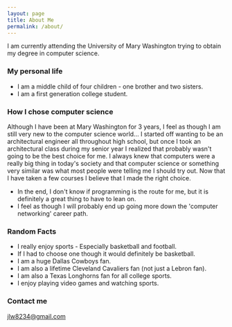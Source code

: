 ```yaml
---
layout: page
title: About Me
permalink: /about/
---
```


I am currently attending the University of Mary Washington trying to obtain my degree in computer science. 

### My personal life

* I am a middle child of four children - one brother and two sisters.
* I am a first generation college student.

### How I chose computer science

Although I have been at Mary Washington for 3 years, I feel as though I am still very new to the computer science world... 
I started off wanting to be an architectural engineer all throughout high school, but once I took an architectural class during my senior year I realized that probably wasn't going to be the best choice for me.
I always knew that computers were a really big thing in today's society and that computer science or something very similar was what most
people were telling me I should try out. Now that I have taken a few courses I believe that I made the right choice.

* In the end, I don't know if programming is the route for me, but it is definitely a great thing to have to lean on.
* I feel as though I will probably end up going more down the 'computer networking' career path.

### Random Facts

* I really enjoy sports - Especially basketball and football. 
* If I had to choose one though it would definitely be basketball.
* I am a huge Dallas Cowboys fan.
* I am also a lifetime Cleveland Cavaliers fan (not just a Lebron fan).
* I am also a Texas Longhorns fan for all college sports.
* I enjoy playing video games and watching sports.

### Contact me

[jlw8234@gmail.com](mailto:jlw8234@gmail.com)